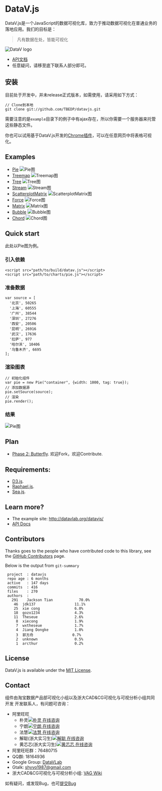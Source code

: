 DataV.js
============
DataV.js是一个JavaScript的数据可视化库，致力于推动数据可视化在普通业务的落地应用。我们的目标是：
> 凡有数据在处，皆能可视化

![DataV logo](https://raw.github.com/TBEDP/datavjs/master/doc/assets/logo.png)

- [API文档](http://tbedp.github.com/datavjs/index.html)
- 任意疑问，请移至底下联系人部分即可。

## 安装
目前处于开发中，并未release正式版本，如需使用，请采用如下方式：

```
// Clone到本地
git clone git://github.com/TBEDP/datavjs.git
```
需要注意的是`example`目录下的例子中有ajax存在，所以你需要一个服务器来托管这些静态文件。

你也可以试用基于DataV.js开发的[Chrome插件](https://chrome.google.com/webstore/detail/datavjs/fkekhkndcgobgjbkclehjognobgdoppm)，可以在任意网页中将表格可视化。
## Examples
- [Pie](http://datavlab.org/datavjs/#pie)
![Pie图](https://raw.github.com/TBEDP/datavjs/master/doc/assets/pie.jpg)
- [Treemap](http://datavlab.org/datavjs/#treemap)
![Treemap图](https://raw.github.com/TBEDP/datavjs/master/doc/assets/treemap.jpg)
- [Tree](http://datavlab.org/datavjs/#tree)
![Tree图](https://raw.github.com/TBEDP/datavjs/master/doc/assets/tree.jpg)
- [Stream](http://datavlab.org/datavjs/#stream)
![Stream图](https://raw.github.com/TBEDP/datavjs/master/doc/assets/stream.jpg)
- [ScatterplotMatrix](http://datavlab.org/datavjs/#scatterplotMatrix)
![ScatterplotMatrix图](https://raw.github.com/TBEDP/datavjs/master/doc/assets/scatterplotMatrix.jpg)
- [Force](http://datavlab.org/datavjs/#force)
![Force图](https://raw.github.com/TBEDP/datavjs/master/doc/assets/force.jpg)
- [Matrix](http://datavlab.org/datavjs/#matrix)
![Matrix图](https://raw.github.com/TBEDP/datavjs/master/doc/assets/matrix.jpg)
- [Bubble](http://datavlab.org/datavjs/#bubble)
![Bubble图](https://raw.github.com/TBEDP/datavjs/master/doc/assets/bubble.jpg)
- [Chord](http://datavlab.org/datavjs/#chord)
![Chord图](https://raw.github.com/TBEDP/datavjs/master/doc/assets/chord.jpg)

## Quick start
此处以Pie图为例。

### 引入依赖

    <script src="path/to/build/datav.js"></script>
    <script src="path/to/charts/pie.js"></script>

### 准备数据

```
var source = [
  '北京', 50265
  '上海', 60555
  '广州', 38544
  '深圳', 27276
  '西安', 20506
  '昆明', 26916
  '武汉', 17636
  '拉萨', 977
  '哈尔滨', 10406
  '乌鲁木齐', 6695
];
```
### 渲染图表

```
// 初始化组件
var pie = new Pie("container", {width: 1000, tag: true});
// 添加数据源
pie.setSource(source);
// 渲染
pie.render();
```

### 结果
![Pie图](https://raw.github.com/TBEDP/datavjs/butterfly/doc/assets/pie.jpg)

## Plan
* [Phase 2: Butterfly](https://github.com/TBEDP/datavjs/blob/master/docs/DataV%E7%AC%AC%E4%BA%8C%E6%9C%9F%E8%AE%A1%E5%88%92%E8%9D%B4%E8%9D%B6.md). 欢迎Fork，欢迎Contribute.

## Requirements:
* [D3.js](https://github.com/mbostock/d3).
* [Raphael.js](http://raphaeljs.com/).
* [Sea.js](https://github.com/seajs/seajs).

## Learn more?
- The example site: <http://datavlab.org/datavjs/>
- [API Docs](http://tbedp.github.com/datavjs/)

## Contributors
Thanks goes to the people who have contributed code to this library, see the [GitHub Contributors](https://github.com/TBEDP/datavjs/graphs/contributors) page.

Below is the output from `git-summary`

```
 project  : datavjs
 repo age : 6 months
 active   : 147 days
 commits  : 416
 files    : 270
 authors  :
   291    Jackson Tian            70.0%
    46	jdk137                  11.1%
    25	xie cong                6.0%
    18	gozo1234                4.3%
    11	Theseue                 2.6%
     8	xiecong                 1.9%
     7	wxtheseue               1.7%
     4	Jiang Dongke            1.0%
     3	郭方舟                  0.7%
     2	unknown                 0.5%
     1	arcthur                 0.2%
```

## License
DataV.js is available under the [MIT License](https://github.com/TBEDP/datavjs/blob/master/MIT-License).

## Contact
组件由淘宝数据产品部可视化小组以及浙大CAD&CG可视化与可视分析小组共同开发
开发联系人，有问题可咨询：

- 阿里旺旺
  - 朴灵[![朴灵 在线咨询](http://amos1.taobao.com/online.ww?v=2&uid=%E6%9C%B4%E7%81%B5&s=1)](http://amos1.taobao.com/msg.ww?v=2&uid=%E6%9C%B4%E7%81%B5&s=1)
  - 宁朗[![宁朗 在线咨询](http://amos1.taobao.com/online.ww?v=2&uid=%E5%AE%81%E6%9C%97&s=1)](http://amos1.taobao.com/msg.ww?v=2&uid=%E5%AE%81%E6%9C%97&s=1)
  - 法慧[![法慧  在线咨询](http://amos1.taobao.com/online.ww?v=2&uid=%E6%B3%95%E6%85%A7&s=1)](http://amos1.taobao.com/msg.ww?v=2&uid=%E6%B3%95%E6%85%A7&s=1)
  - 解聪(浙大实习生)[![解聪  在线咨询](http://amos1.taobao.com/online.ww?v=2&uid=%E9%95%BF%E4%BA%AD%E7%9A%84%E8%8B%8F%E5%B9%95%E9%81%AE&s=1)](http://amos1.taobao.com/msg.ww?v=2&uid=%E9%95%BF%E4%BA%AD%E7%9A%84%E8%8B%8F%E5%B9%95%E9%81%AE&s=1)
  - 黄芯芯(浙大实习生)[![黄芯芯  在线咨询](http://amos1.taobao.com/online.ww?v=2&uid=littlemonkey007&s=1)](http://amos1.taobao.com/msg.ww?v=2&uid=littlemonkey007&s=1)
- 阿里旺旺群：76480715
- QQ群: 18164936
- Google Group: [DataVLab](http://groups.google.com/group/datavlab)
- Gtalk: <shyvo1987@gmail.com>
- 浙大CAD&CG可视化与可视分析小组: [VAG Wiki](http://www.cad.zju.edu.cn/home/vagwiki/index.php)

如有疑问，或发现Bug，也可[提交Bug](https://github.com/TBEDP/datavjs/issues/new)

